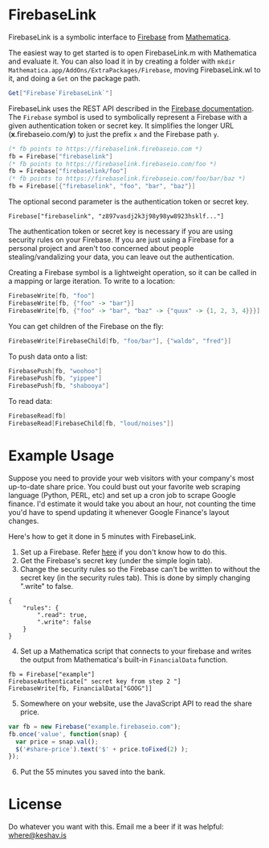 FirebaseLink
============
FirebaseLink is a symbolic interface to [Firebase](https://firebase.com) from [Mathematica](http://wolfram.com). 

The easiest way to get started is to open FirebaseLink.m with Mathematica and evaluate it. You can also load it in by creating a folder with ```mkdir Mathematica.app/AddOns/ExtraPackages/Firebase```, moving FirebaseLink.wl to it, and doing a `Get` on the package path.

```Mathematica
Get["Firebase`FirebaseLink`"]
```
FirebaseLink uses the REST API described in the [Firebase documentation](https://firebase.com/docs). The ```Firebase``` symbol is used to symbolically represent a Firebase with a given authentication token or secret key. It simplifies the longer URL (__x__.firebaseio.com/__y__) to just the prefix ```x``` and the Firebase path ```y```.

```Mathematica
(* fb points to https://firebaselink.firebaseio.com *)
fb = Firebase["firebaselink"] 
(* fb points to https://firebaselink.firebaseio.com/foo *)
fb = Firebase["firebaselink/foo"]
(* fb points to https://firebaselink.firebaseio.com/foo/bar/baz *)
fb = Firebase[{"firebaselink", "foo", "bar", "baz"}] 
```

The optional second parameter is the authentication token or secret key.
```
Firebase["firebaselink", "z897vasdj2k3j98y98yw8923hsklf..."]
```
The authentication token or secret key is necessary if you are using security rules on your Firebase. If you are just using a Firebase for a personal project and aren't too concerned about people stealing/vandalizing your data, you can leave out the authentication.

Creating a Firebase symbol is a lightweight operation, so it can be called in a mapping or large iteration. To write to a location:

```Mathematica
FirebaseWrite[fb, "foo"]
FirebaseWrite[fb, {"foo" -> "bar"}]
FirebaseWrite[fb, {"foo" -> "bar", "baz" -> {"quux" -> {1, 2, 3, 4}}}]
```

You can get children of the Firebase on the fly:

```Mathematica
FirebaseWrite[FirebaseChild[fb, "foo/bar"], {"waldo", "fred"}]
```

To push data onto a list:

```Mathematica
FirebasePush[fb, "woohoo"]
FirebasePush[fb, "yippee"]
FirebasePush[fb, "shabooya"]
```
To read data:
```Mathematica
FirebaseRead[fb]
FirebaseRead[FirebaseChild[fb, "loud/noises"]]
```

Example Usage
===
Suppose you need to provide your web visitors with your company's most up-to-date share price. You could bust out your favorite web scraping language (Python, PERL, etc) and set up a cron job to scrape Google finance. I'd estimate it would take you about an hour, not counting the time you'd have to spend updating it whenever Google Finance's layout changes.

Here's how to get it done in 5 minutes with FirebaseLink.

1. Set up a Firebase. Refer [here](https://firebase.com/docs) if you don't know how to do this.
2. Get the Firebase's secret key (under the simple login tab).
3. Change the security rules so the Firebase can't be written to without the secret key (in the security rules tab). This is done by simply changing ".write" to false.

```
{
    "rules": {
        ".read": true,
        ".write": false
    }
}
```

4. Set up a Mathematica script that connects to your firebase and writes the output from Mathematica's built-in ```FinancialData``` function.

```
fb = Firebase["example"]
FirebaseAuthenticate[" secret key from step 2 "]
FirebaseWrite[fb, FinancialData["GOOG"]]
```

5. Somewhere on your website, use the JavaScript API to read the share price.

```javascript
var fb = new Firebase("example.firebaseio.com");
fb.once('value', function(snap) { 
  var price = snap.val();
  $('#share-price').text('$' + price.toFixed(2) );
});
```

6. Put the 55 minutes you saved into the bank.

License
===
Do whatever you want with this. Email me a beer if it was helpful: [where@keshav.is](mailto:where@keshav.is)
